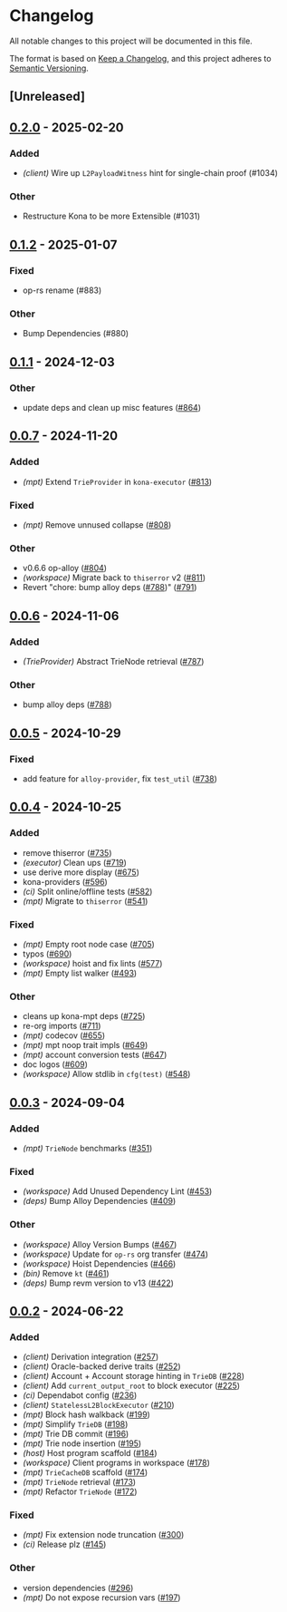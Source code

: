 # Changelog
All notable changes to this project will be documented in this file.

The format is based on [Keep a Changelog](https://keepachangelog.com/en/1.0.0/),
and this project adheres to [Semantic Versioning](https://semver.org/spec/v2.0.0.html).

## [Unreleased]

## [0.2.0](https://github.com/pcw109550/kona/compare/kona-mpt-v0.1.2...kona-mpt-v0.2.0) - 2025-02-20

### Added

- *(client)* Wire up `L2PayloadWitness` hint for single-chain proof (#1034)

### Other

- Restructure Kona to be more Extensible (#1031)

## [0.1.2](https://github.com/op-rs/kona/compare/kona-mpt-v0.1.1...kona-mpt-v0.1.2) - 2025-01-07

### Fixed

- op-rs rename (#883)

### Other

- Bump Dependencies (#880)

## [0.1.1](https://github.com/op-rs/kona/compare/kona-mpt-v0.1.0...kona-mpt-v0.1.1) - 2024-12-03

### Other

- update deps and clean up misc features ([#864](https://github.com/op-rs/kona/pull/864))

## [0.0.7](https://github.com/op-rs/kona/compare/kona-mpt-v0.0.6...kona-mpt-v0.0.7) - 2024-11-20

### Added

- *(mpt)* Extend `TrieProvider` in `kona-executor` ([#813](https://github.com/op-rs/kona/pull/813))

### Fixed

- *(mpt)* Remove unnused collapse ([#808](https://github.com/op-rs/kona/pull/808))

### Other

- v0.6.6 op-alloy ([#804](https://github.com/op-rs/kona/pull/804))
- *(workspace)* Migrate back to `thiserror` v2 ([#811](https://github.com/op-rs/kona/pull/811))
- Revert "chore: bump alloy deps ([#788](https://github.com/op-rs/kona/pull/788))" ([#791](https://github.com/op-rs/kona/pull/791))

## [0.0.6](https://github.com/op-rs/kona/compare/kona-mpt-v0.0.5...kona-mpt-v0.0.6) - 2024-11-06

### Added

- *(TrieProvider)* Abstract TrieNode retrieval ([#787](https://github.com/op-rs/kona/pull/787))

### Other

- bump alloy deps ([#788](https://github.com/op-rs/kona/pull/788))

## [0.0.5](https://github.com/op-rs/kona/compare/kona-mpt-v0.0.4...kona-mpt-v0.0.5) - 2024-10-29

### Fixed

- add feature for `alloy-provider`, fix `test_util` ([#738](https://github.com/op-rs/kona/pull/738))

## [0.0.4](https://github.com/op-rs/kona/compare/kona-mpt-v0.0.3...kona-mpt-v0.0.4) - 2024-10-25

### Added

- remove thiserror ([#735](https://github.com/op-rs/kona/pull/735))
- *(executor)* Clean ups ([#719](https://github.com/op-rs/kona/pull/719))
- use derive more display ([#675](https://github.com/op-rs/kona/pull/675))
- kona-providers ([#596](https://github.com/op-rs/kona/pull/596))
- *(ci)* Split online/offline tests ([#582](https://github.com/op-rs/kona/pull/582))
- *(mpt)* Migrate to `thiserror` ([#541](https://github.com/op-rs/kona/pull/541))

### Fixed

- *(mpt)* Empty root node case ([#705](https://github.com/op-rs/kona/pull/705))
- typos ([#690](https://github.com/op-rs/kona/pull/690))
- *(workspace)* hoist and fix lints ([#577](https://github.com/op-rs/kona/pull/577))
- *(mpt)* Empty list walker ([#493](https://github.com/op-rs/kona/pull/493))

### Other

- cleans up kona-mpt deps ([#725](https://github.com/op-rs/kona/pull/725))
- re-org imports ([#711](https://github.com/op-rs/kona/pull/711))
- *(mpt)* codecov ([#655](https://github.com/op-rs/kona/pull/655))
- *(mpt)* mpt noop trait impls ([#649](https://github.com/op-rs/kona/pull/649))
- *(mpt)* account conversion tests ([#647](https://github.com/op-rs/kona/pull/647))
- doc logos ([#609](https://github.com/op-rs/kona/pull/609))
- *(workspace)* Allow stdlib in `cfg(test)` ([#548](https://github.com/op-rs/kona/pull/548))

## [0.0.3](https://github.com/op-rs/kona/compare/kona-mpt-v0.0.2...kona-mpt-v0.0.3) - 2024-09-04

### Added
- *(mpt)* `TrieNode` benchmarks ([#351](https://github.com/op-rs/kona/pull/351))

### Fixed
- *(workspace)* Add Unused Dependency Lint ([#453](https://github.com/op-rs/kona/pull/453))
- *(deps)* Bump Alloy Dependencies ([#409](https://github.com/op-rs/kona/pull/409))

### Other
- *(workspace)* Alloy Version Bumps ([#467](https://github.com/op-rs/kona/pull/467))
- *(workspace)* Update for `op-rs` org transfer ([#474](https://github.com/op-rs/kona/pull/474))
- *(workspace)* Hoist Dependencies ([#466](https://github.com/op-rs/kona/pull/466))
- *(bin)* Remove `kt` ([#461](https://github.com/op-rs/kona/pull/461))
- *(deps)* Bump revm version to v13 ([#422](https://github.com/op-rs/kona/pull/422))

## [0.0.2](https://github.com/op-rs/kona/compare/kona-mpt-v0.0.1...kona-mpt-v0.0.2) - 2024-06-22

### Added
- *(client)* Derivation integration ([#257](https://github.com/op-rs/kona/pull/257))
- *(client)* Oracle-backed derive traits ([#252](https://github.com/op-rs/kona/pull/252))
- *(client)* Account + Account storage hinting in `TrieDB` ([#228](https://github.com/op-rs/kona/pull/228))
- *(client)* Add `current_output_root` to block executor ([#225](https://github.com/op-rs/kona/pull/225))
- *(ci)* Dependabot config ([#236](https://github.com/op-rs/kona/pull/236))
- *(client)* `StatelessL2BlockExecutor` ([#210](https://github.com/op-rs/kona/pull/210))
- *(mpt)* Block hash walkback ([#199](https://github.com/op-rs/kona/pull/199))
- *(mpt)* Simplify `TrieDB` ([#198](https://github.com/op-rs/kona/pull/198))
- *(mpt)* Trie DB commit ([#196](https://github.com/op-rs/kona/pull/196))
- *(mpt)* Trie node insertion ([#195](https://github.com/op-rs/kona/pull/195))
- *(host)* Host program scaffold ([#184](https://github.com/op-rs/kona/pull/184))
- *(workspace)* Client programs in workspace ([#178](https://github.com/op-rs/kona/pull/178))
- *(mpt)* `TrieCacheDB` scaffold ([#174](https://github.com/op-rs/kona/pull/174))
- *(mpt)* `TrieNode` retrieval ([#173](https://github.com/op-rs/kona/pull/173))
- *(mpt)* Refactor `TrieNode` ([#172](https://github.com/op-rs/kona/pull/172))

### Fixed
- *(mpt)* Fix extension node truncation ([#300](https://github.com/op-rs/kona/pull/300))
- *(ci)* Release plz ([#145](https://github.com/op-rs/kona/pull/145))

### Other
- version dependencies ([#296](https://github.com/op-rs/kona/pull/296))
- *(mpt)* Do not expose recursion vars ([#197](https://github.com/op-rs/kona/pull/197))
